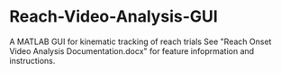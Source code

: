 # Reach-Video-Analysis-GUI
A MATLAB GUI for kinematic tracking of reach trials
See "Reach Onset Video Analysis Documentation.docx" for feature infoprmation and instructions.

